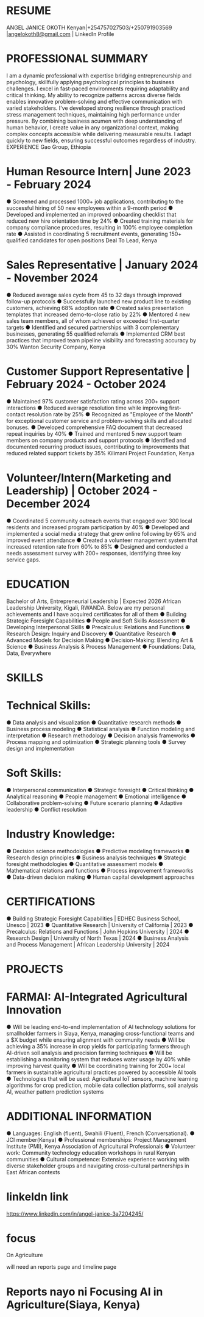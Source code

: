 # RESUME

ANGEL JANICE OKOTH
Kenyan|+254757027503/+250791903569 |angelokoth8@gmail.com | LinkedIn Profile
 # PROFESSIONAL SUMMARY
I am a dynamic professional with expertise bridging entrepreneurship and psychology, skillfully applying psychological principles to business challenges. I excel in fast-paced environments requiring adaptability and critical thinking. My ability to recognize patterns across diverse fields enables innovative problem-solving and effective communication with varied stakeholders. I've developed strong resilience through practiced stress management techniques, maintaining high performance under pressure. By combining business acumen with deep understanding of human behavior, I create value in any organizational context, making complex concepts accessible while delivering measurable results. I adapt quickly to new fields, ensuring successful outcomes regardless of industry.
EXPERIENCE
Gao Group, Ethiopia
# Human Resource Intern| June 2023 - February 2024
● Screened and processed 1000+ job applications, contributing to the successful hiring of 50 new employees within a 9-month period
● Developed and implemented an improved onboarding checklist that reduced new hire orientation time by 24%
● Created training materials for company compliance procedures, resulting in 100% employee completion rate
● Assisted in coordinating 5 recruitment events, generating 150+ qualified candidates for open positions
Deal To Lead, Kenya
# Sales Representative | January 2024 - November 2024
● Reduced average sales cycle from 45 to 32 days through improved follow-up protocols
● Successfully launched new product line to existing customers, achieving 68% adoption rate
● Created sales presentation templates that increased demo-to-close ratio by 22%
● Mentored 4 new sales team members, all of whom achieved or exceeded first-quarter targets
● Identified and secured partnerships with 3 complementary businesses, generating 55 qualified referrals
● Implemented CRM best practices that improved team pipeline visibility and forecasting accuracy by 30%
Wanton Security Company, Kenya
# Customer Support Representative | February 2024 - October 2024
● Maintained 97% customer satisfaction rating across 200+ support interactions
● Reduced average resolution time while improving first-contact resolution rate by 25%
● Recognized as "Employee of the Month" for exceptional customer service and problem-solving skills and allocated bonuses.
● Developed comprehensive FAQ document that decreased repeat inquiries by 40%
● Trained and mentored 5 new support team members on company products and support protocols
● Identified and documented recurring product issues, contributing to improvements that reduced related support tickets by 35%
Kilimani Project Foundation, Kenya
# Volunteer/Intern(Marketing and Leadership) | October 2024 - December 2024
● Coordinated 5 community outreach events that engaged over 300 local residents and increased program participation by 40%
● Developed and implemented a social media strategy that grew online following by 65% and improved event attendance
● Created a volunteer management system that increased retention rate from 60% to 85%
● Designed and conducted a needs assessment survey with 200+ responses, identifying three key service gaps.
# EDUCATION
Bachelor of Arts, Entrepreneurial Leadership | Expected 2026 African Leadership University, Kigali, RWANDA.
Below are my personal achievements and I have acquired certificates for all of them ● Building Strategic Foresight Capabilities ● People and Soft Skills Assessment ● Developing Interpersonal Skills ● Precalculus: Relations and Functions ● Research Design: Inquiry and Discovery ● Quantitative Research ● Advanced Models for Decision Making
● Decision-Making: Blending Art & Science ● Business Analysis & Process Management ● Foundations: Data, Data, Everywhere
# SKILLS
# Technical Skills:
● Data analysis and visualization
● Quantitative research methods
● Business process modeling
● Statistical analysis
● Function modeling and interpretation
● Research methodology
● Decision analysis frameworks
● Process mapping and optimization
● Strategic planning tools
● Survey design and implementation
# Soft Skills:
● Interpersonal communication
● Strategic foresight
● Critical thinking
● Analytical reasoning
● People management
● Emotional intelligence
● Collaborative problem-solving
● Future scenario planning
● Adaptive leadership
● Conflict resolution
# Industry Knowledge:
● Decision science methodologies
● Predictive modeling frameworks
● Research design principles
● Business analysis techniques
● Strategic foresight methodologies
● Quantitative assessment models
● Mathematical relations and functions
● Process improvement frameworks
● Data-driven decision making
● Human capital development approaches
# CERTIFICATIONS
● Building Strategic Foresight Capabilities | EDHEC Business School, Unesco | 2023
● Quantitative Research | University of California | 2023
● Precalculus: Relations and Functions | John Hopkins University | 2024
● Research Design | University of North Texas | 2024
● Business Analysis and Process Management | African Leadership University | 2024
# PROJECTS
# FARMAI: AI-Integrated Agricultural Innovation
● Will be leading end-to-end implementation of AI technology solutions for smallholder farmers in Siaya, Kenya, managing cross-functional teams and a $X budget while ensuring alignment with community needs
● Will be achieving a 35% increase in crop yields for participating farmers through AI-driven soil analysis and precision farming techniques
● Will be establishing a monitoring system that reduces water usage by 40% while improving harvest quality
● Will be coordinating training for 200+ local farmers in sustainable agricultural practices powered by accessible AI tools
● Technologies that will be used: Agricultural IoT sensors, machine learning algorithms for crop prediction, mobile data collection platforms, soil analysis AI, weather pattern prediction systems
# ADDITIONAL INFORMATION
● Languages: English (fluent), Swahili (Fluent), French (Conversational).
● JCI member(Kenya)
● Professional memberships: Project Management Institute (PMI), Kenya Association of Agricultural Professionals
● Volunteer work: Community technology education workshops in rural Kenyan communities
● Cultural competence: Extensive experience working with diverse stakeholder groups and navigating cross-cultural partnerships in East African contexts

# linkeldn link
https://www.linkedin.com/in/angel-janice-3a7204245/

# focus
On Agriculture


will need an reports page and timeline page

# Reports nayo ni Focusing AI in Agriculture(Siaya, Kenya)